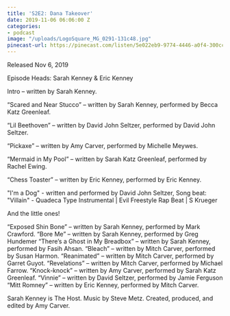 ```yaml
---
title: 'S2E2: Dana Takeover'
date: 2019-11-06 06:06:00 Z
categories:
- podcast
image: "/uploads/LogoSquare_MG_0291-131c48.jpg"
pinecast-url: https://pinecast.com/listen/5e022eb9-9774-4446-a0f4-300ccb927e6e.mp3
---
```


Released Nov 6, 2019 

Episode Heads: Sarah Kenney & Eric Kenney

Intro – written by Sarah Kenney.

“Scared and Near Stucco” – written by Sarah Kenney, performed by Becca Katz Greenleaf.

“Lil Beethoven” – written by David John Seltzer, performed by David John Seltzer.

“Pickaxe” – written by Amy Carver, performed by Michelle Meywes.

“Mermaid in My Pool” – written by Sarah Katz Greenleaf, performed by Rachel Ewing.

“Chess Toaster” – written by Eric Kenney, performed by Eric Kenney.

"I'm a Dog" - written and performed by David John Seltzer, Song beat: "Villain" - Quadeca Type Instrumental | Evil Freestyle Rap Beat | S Krueger

And the little ones! 

“Exposed Shin Bone” – written by Sarah Kenney, performed by Mark Crawford. “Bore Me” – written by Sarah Kenney, performed by Greg Hundemer “There’s a Ghost in My Breadbox” – written by Sarah Kenney, performed by Fasih Ahsan. “Bleach” – written by Mitch Carver, performed by Susan Harmon. “Reanimated” – written by Mitch Carver, performed by Garret Guyot. “Revelations” – written by Mitch Carver, performed by Michael Farrow. “Knock-knock” – written by Amy Carver, performed by Sarah Katz Greenleaf. “Vinnie” – written by David Seltzer, performed by Jamie Ferguson “Mitt Romney” – written by Eric Kenney, performed by Mitch Carver.

Sarah Kenney is The Host. Music by Steve Metz. Created, produced, and edited by Amy Carver.